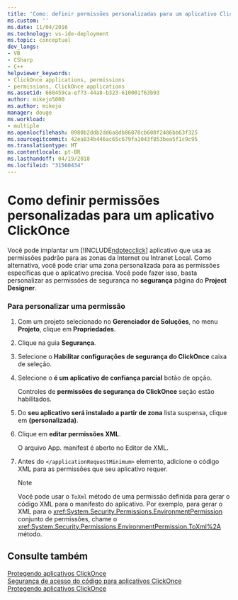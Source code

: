```yaml
---
title: 'Como: definir permissões personalizadas para um aplicativo ClickOnce | Microsoft Docs'
ms.custom: ''
ms.date: 11/04/2016
ms.technology: vs-ide-deployment
ms.topic: conceptual
dev_langs:
- VB
- CSharp
- C++
helpviewer_keywords:
- ClickOnce applications, permissions
- permissions, ClickOnce applications
ms.assetid: 660459ca-ef73-44a8-b323-610001f63b93
author: mikejo5000
ms.author: mikejo
manager: douge
ms.workload:
- multiple
ms.openlocfilehash: 0980b2ddb2dd6a8db86078cb600f2486bb63f325
ms.sourcegitcommit: 42ea834b446ac65c679fa1043f853bea5f1c9c95
ms.translationtype: MT
ms.contentlocale: pt-BR
ms.lasthandoff: 04/19/2018
ms.locfileid: "31560434"
---
```

# <a name="how-to-set-custom-permissions-for-a-clickonce-application"></a>Como definir permissões personalizadas para um aplicativo ClickOnce
Você pode implantar um [!INCLUDE[ndptecclick](../deployment/includes/ndptecclick_md.md)] aplicativo que usa as permissões padrão para as zonas da Internet ou Intranet Local. Como alternativa, você pode criar uma zona personalizada para as permissões específicas que o aplicativo precisa. Você pode fazer isso, basta personalizar as permissões de segurança no **segurança** página do **Project Designer**.  
  
### <a name="to-customize-a-permission"></a>Para personalizar uma permissão  
  
1.  Com um projeto selecionado no **Gerenciador de Soluções**, no menu **Projeto**, clique em **Propriedades**.  
  
2.  Clique na guia **Segurança**.  
  
3.  Selecione o **Habilitar configurações de segurança do ClickOnce** caixa de seleção.  
  
4.  Selecione o **é um aplicativo de confiança parcial** botão de opção.  
  
     Controles de **permissões de segurança do ClickOnce** seção estão habilitados.  
  
5.  Do **seu aplicativo será instalado a partir de zona** lista suspensa, clique em **(personalizada)**.  
  
6.  Clique em **editar permissões XML**.  
  
     O arquivo App. manifest é aberto no Editor de XML.  
  
7.  Antes do `</applicationRequestMinimum>` elemento, adicione o código XML para as permissões que seu aplicativo requer.  
  
    > [!NOTE]
    >  Você pode usar o `ToXml` método de uma permissão definida para gerar o código XML para o manifesto do aplicativo. Por exemplo, para gerar o XML para o <xref:System.Security.Permissions.EnvironmentPermission> conjunto de permissões, chame o <xref:System.Security.Permissions.EnvironmentPermission.ToXml%2A> método.  
  
## <a name="see-also"></a>Consulte também  
 [Protegendo aplicativos ClickOnce](../deployment/securing-clickonce-applications.md)   
 [Segurança de acesso do código para aplicativos ClickOnce](../deployment/code-access-security-for-clickonce-applications.md)   
 [Protegendo aplicativos ClickOnce](../deployment/securing-clickonce-applications.md)